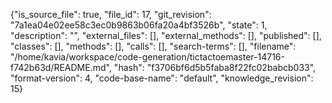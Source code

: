 {"is_source_file": true, "file_id": 17, "git_revision": "7a1ea04e02ee58c3ec0b9863b06fa20a4bf3526b", "state": 1, "description": "", "external_files": [], "external_methods": [], "published": [], "classes": [], "methods": [], "calls": [], "search-terms": [], "filename": "/home/kavia/workspace/code-generation/tictactoemaster-14716-f742b63d/README.md", "hash": "f3706bf6d5b5faba8f22fc02babcb033", "format-version": 4, "code-base-name": "default", "knowledge_revision": 15}